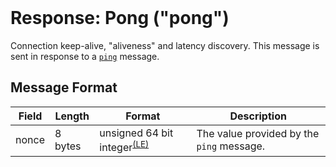 <div class="cwikmeta" style="visibility:hidden;">
{
"title":"PONG",
"related":["/protocol/network/messages/ping.md"]
} </div>

# Response: Pong ("pong")

Connection keep-alive, "aliveness" and latency discovery.  This message is sent in response to a [`ping`](/protocol/network/messages/ping) message.

## Message Format

| Field | Length | Format | Description |
|--|--|--|--|
| nonce | 8 bytes | unsigned 64 bit integer<sup>[(LE)](/protocol/misc/endian/little)</sup>  | The value provided by the `ping` message.
